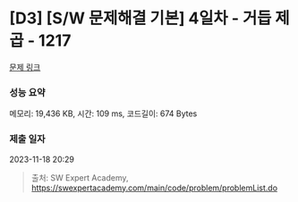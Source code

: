 # [D3] [S/W 문제해결 기본] 4일차 - 거듭 제곱 - 1217 

[문제 링크](https://swexpertacademy.com/main/code/problem/problemDetail.do?contestProbId=AV14dUIaAAUCFAYD) 

### 성능 요약

메모리: 19,436 KB, 시간: 109 ms, 코드길이: 674 Bytes

### 제출 일자

2023-11-18 20:29



> 출처: SW Expert Academy, https://swexpertacademy.com/main/code/problem/problemList.do